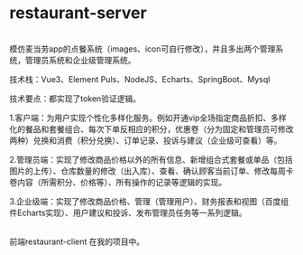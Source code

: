 # restaurant-server 
<br>
模仿麦当劳app的点餐系统（images、icon可自行修改），并且多出两个管理系统，管理员系统和企业级管理系统。

技术栈：Vue3、Element Puls、NodeJS、Echarts、SpringBoot、Mysql<br>

技术要点：都实现了token验证逻辑。<br>

1.客户端：为用户实现个性化多样化服务。例如开通vip全场指定商品折扣、多样化的餐品和套餐组合、每次下单反相应的积分，优惠卷（分为固定和管理员可修改两种）兑换和消费（积分兑换）、订单记录、投诉与建议（企业级可查看）等。<br>

2.管理员端：实现了修改商品价格以外的所有信息、新增组合式套餐或单品（包括图片的上传）、仓库数量的修改（出入库）、查看、确认顾客当前订单、修改每周卡卷内容（所需积分、价格等）、所有操作的记录等逻辑的实现。<br>

3.企业级端：实现了修改商品价格、管理（管理用户）、财务报表和视图（百度组件Echarts实现）、用户建议和投诉、发布管理员任务等一系列逻辑。<br>

<br>前端restaurant-client 在我的项目中。



